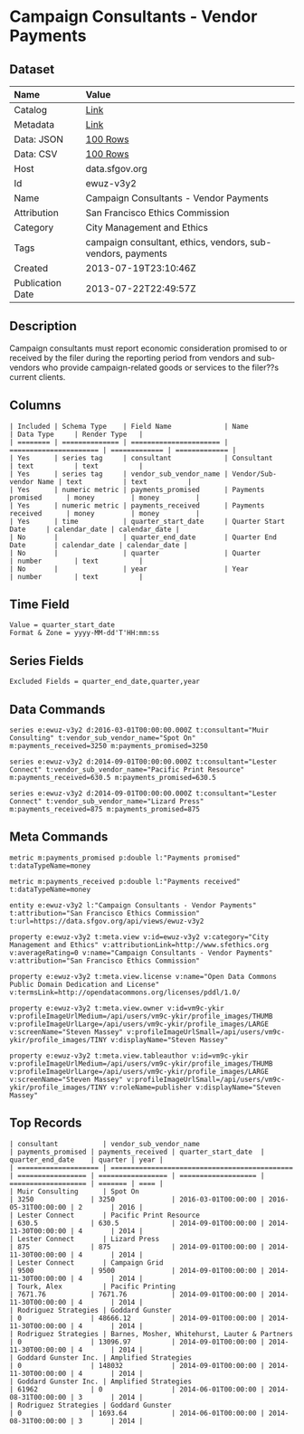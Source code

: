 # Campaign Consultants - Vendor Payments

## Dataset

| Name | Value |
| :--- | :---- |
| Catalog | [Link](https://catalog.data.gov/dataset/campaign-consultants-vendor-payments-066bd) |
| Metadata | [Link](https://data.sfgov.org/api/views/ewuz-v3y2) |
| Data: JSON | [100 Rows](https://data.sfgov.org/api/views/ewuz-v3y2/rows.json?max_rows=100) |
| Data: CSV | [100 Rows](https://data.sfgov.org/api/views/ewuz-v3y2/rows.csv?max_rows=100) |
| Host | data.sfgov.org |
| Id | ewuz-v3y2 |
| Name | Campaign Consultants - Vendor Payments |
| Attribution | San Francisco Ethics Commission |
| Category | City Management and Ethics |
| Tags | campaign consultant, ethics, vendors, sub-vendors, payments |
| Created | 2013-07-19T23:10:46Z |
| Publication Date | 2013-07-22T22:49:57Z |

## Description

Campaign consultants must report economic consideration promised to or received by the filer during the reporting period from vendors and sub-vendors who provide campaign-related goods or services to the filer??s current clients.

## Columns

```ls
| Included | Schema Type    | Field Name             | Name                   | Data Type     | Render Type   |
| ======== | ============== | ====================== | ====================== | ============= | ============= |
| Yes      | series tag     | consultant             | Consultant             | text          | text          |
| Yes      | series tag     | vendor_sub_vendor_name | Vendor/Sub-vendor Name | text          | text          |
| Yes      | numeric metric | payments_promised      | Payments promised      | money         | money         |
| Yes      | numeric metric | payments_received      | Payments received      | money         | money         |
| Yes      | time           | quarter_start_date     | Quarter Start Date     | calendar_date | calendar_date |
| No       |                | quarter_end_date       | Quarter End Date       | calendar_date | calendar_date |
| No       |                | quarter                | Quarter                | number        | text          |
| No       |                | year                   | Year                   | number        | text          |
```

## Time Field

```ls
Value = quarter_start_date
Format & Zone = yyyy-MM-dd'T'HH:mm:ss
```

## Series Fields

```ls
Excluded Fields = quarter_end_date,quarter,year
```

## Data Commands

```ls
series e:ewuz-v3y2 d:2016-03-01T00:00:00.000Z t:consultant="Muir Consulting" t:vendor_sub_vendor_name="Spot On" m:payments_received=3250 m:payments_promised=3250

series e:ewuz-v3y2 d:2014-09-01T00:00:00.000Z t:consultant="Lester Connect" t:vendor_sub_vendor_name="Pacific Print Resource" m:payments_received=630.5 m:payments_promised=630.5

series e:ewuz-v3y2 d:2014-09-01T00:00:00.000Z t:consultant="Lester Connect" t:vendor_sub_vendor_name="Lizard Press" m:payments_received=875 m:payments_promised=875
```

## Meta Commands

```ls
metric m:payments_promised p:double l:"Payments promised" t:dataTypeName=money

metric m:payments_received p:double l:"Payments received" t:dataTypeName=money

entity e:ewuz-v3y2 l:"Campaign Consultants - Vendor Payments" t:attribution="San Francisco Ethics Commission" t:url=https://data.sfgov.org/api/views/ewuz-v3y2

property e:ewuz-v3y2 t:meta.view v:id=ewuz-v3y2 v:category="City Management and Ethics" v:attributionLink=http://www.sfethics.org v:averageRating=0 v:name="Campaign Consultants - Vendor Payments" v:attribution="San Francisco Ethics Commission"

property e:ewuz-v3y2 t:meta.view.license v:name="Open Data Commons Public Domain Dedication and License" v:termsLink=http://opendatacommons.org/licenses/pddl/1.0/

property e:ewuz-v3y2 t:meta.view.owner v:id=vm9c-ykir v:profileImageUrlMedium=/api/users/vm9c-ykir/profile_images/THUMB v:profileImageUrlLarge=/api/users/vm9c-ykir/profile_images/LARGE v:screenName="Steven Massey" v:profileImageUrlSmall=/api/users/vm9c-ykir/profile_images/TINY v:displayName="Steven Massey"

property e:ewuz-v3y2 t:meta.view.tableauthor v:id=vm9c-ykir v:profileImageUrlMedium=/api/users/vm9c-ykir/profile_images/THUMB v:profileImageUrlLarge=/api/users/vm9c-ykir/profile_images/LARGE v:screenName="Steven Massey" v:profileImageUrlSmall=/api/users/vm9c-ykir/profile_images/TINY v:roleName=publisher v:displayName="Steven Massey"
```

## Top Records

```ls
| consultant           | vendor_sub_vendor_name                        | payments_promised | payments_received | quarter_start_date  | quarter_end_date    | quarter | year | 
| ==================== | ============================================= | ================= | ================= | =================== | =================== | ======= | ==== | 
| Muir Consulting      | Spot On                                       | 3250              | 3250              | 2016-03-01T00:00:00 | 2016-05-31T00:00:00 | 2       | 2016 | 
| Lester Connect       | Pacific Print Resource                        | 630.5             | 630.5             | 2014-09-01T00:00:00 | 2014-11-30T00:00:00 | 4       | 2014 | 
| Lester Connect       | Lizard Press                                  | 875               | 875               | 2014-09-01T00:00:00 | 2014-11-30T00:00:00 | 4       | 2014 | 
| Lester Connect       | Campaign Grid                                 | 9500              | 9500              | 2014-09-01T00:00:00 | 2014-11-30T00:00:00 | 4       | 2014 | 
| Tourk, Alex          | Pacific Printing                              | 7671.76           | 7671.76           | 2014-09-01T00:00:00 | 2014-11-30T00:00:00 | 4       | 2014 | 
| Rodriguez Strategies | Goddard Gunster                               | 0                 | 48666.12          | 2014-09-01T00:00:00 | 2014-11-30T00:00:00 | 4       | 2014 | 
| Rodriguez Strategies | Barnes, Mosher, Whitehurst, Lauter & Partners | 0                 | 13096.97          | 2014-09-01T00:00:00 | 2014-11-30T00:00:00 | 4       | 2014 | 
| Goddard Gunster Inc. | Amplified Strategies                          | 0                 | 148032            | 2014-09-01T00:00:00 | 2014-11-30T00:00:00 | 4       | 2014 | 
| Goddard Gunster Inc. | Amplified Strategies                          | 61962             | 0                 | 2014-06-01T00:00:00 | 2014-08-31T00:00:00 | 3       | 2014 | 
| Rodriguez Strategies | Goddard Gunster                               | 0                 | 1693.64           | 2014-06-01T00:00:00 | 2014-08-31T00:00:00 | 3       | 2014 | 
```